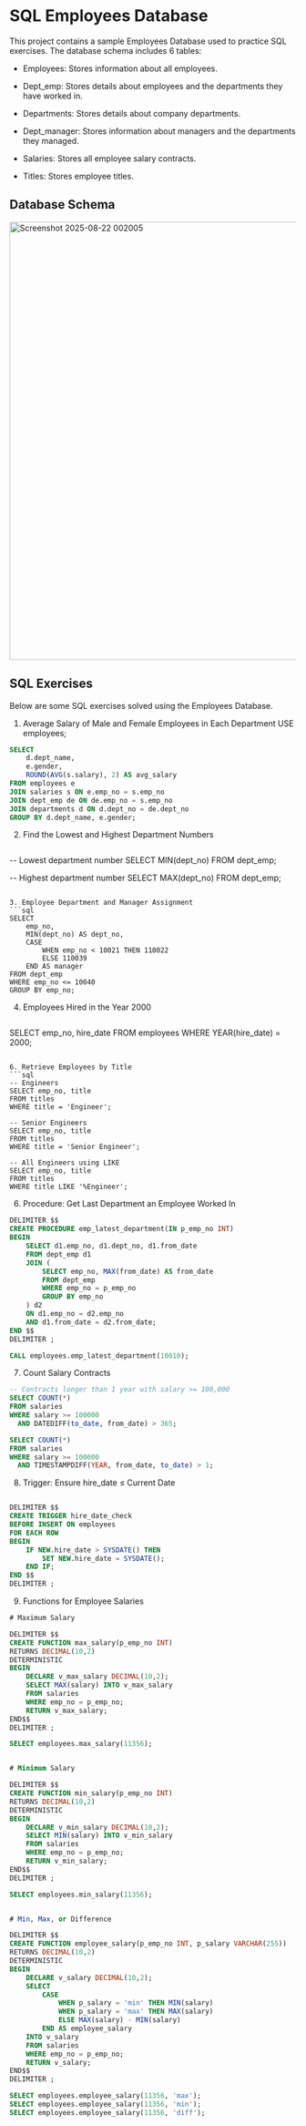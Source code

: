 # SQL Employees Database

This project contains a sample Employees Database used to practice SQL exercises. The database schema includes 6 tables:

- Employees: Stores information about all employees.

- Dept_emp: Stores details about employees and the departments they have worked in.

- Departments: Stores details about company departments.

- Dept_manager: Stores information about managers and the departments they managed.

- Salaries: Stores all employee salary contracts.

- Titles: Stores employee titles.

## Database Schema
<img width="1774" height="769" alt="Screenshot 2025-08-22 002005" src="https://github.com/user-attachments/assets/7f49e404-7e4f-4680-912e-285ab14feb6c" />

## SQL Exercises

Below are some SQL exercises solved using the Employees Database.

1. Average Salary of Male and Female Employees in Each Department
USE employees;
```sql
SELECT 
    d.dept_name, 
    e.gender, 
    ROUND(AVG(s.salary), 2) AS avg_salary
FROM employees e
JOIN salaries s ON e.emp_no = s.emp_no
JOIN dept_emp de ON de.emp_no = s.emp_no
JOIN departments d ON d.dept_no = de.dept_no
GROUP BY d.dept_name, e.gender;
```

2. Find the Lowest and Highest Department Numbers
   ```sql
-- Lowest department number
SELECT MIN(dept_no) FROM dept_emp;

-- Highest department number
SELECT MAX(dept_no) FROM dept_emp;
```

3. Employee Department and Manager Assignment
```sql
SELECT 
    emp_no,
    MIN(dept_no) AS dept_no,
    CASE
        WHEN emp_no < 10021 THEN 110022
        ELSE 110039
    END AS manager
FROM dept_emp
WHERE emp_no <= 10040
GROUP BY emp_no;
```
4. Employees Hired in the Year 2000
   ```sql
SELECT emp_no, hire_date
FROM employees
WHERE YEAR(hire_date) = 2000;
```

6. Retrieve Employees by Title
```sql
-- Engineers
SELECT emp_no, title
FROM titles
WHERE title = 'Engineer';

-- Senior Engineers
SELECT emp_no, title
FROM titles
WHERE title = 'Senior Engineer';

-- All Engineers using LIKE
SELECT emp_no, title
FROM titles
WHERE title LIKE '%Engineer';
```

6. Procedure: Get Last Department an Employee Worked In
```sql
DELIMITER $$
CREATE PROCEDURE emp_latest_department(IN p_emp_no INT)
BEGIN
    SELECT d1.emp_no, d1.dept_no, d1.from_date
    FROM dept_emp d1
    JOIN (
        SELECT emp_no, MAX(from_date) AS from_date
        FROM dept_emp
        WHERE emp_no = p_emp_no
        GROUP BY emp_no
    ) d2 
    ON d1.emp_no = d2.emp_no
    AND d1.from_date = d2.from_date;
END $$
DELIMITER ;

CALL employees.emp_latest_department(10010);
```
7. Count Salary Contracts
```sql
-- Contracts longer than 1 year with salary >= 100,000
SELECT COUNT(*)
FROM salaries
WHERE salary >= 100000
  AND DATEDIFF(to_date, from_date) > 365;

SELECT COUNT(*)
FROM salaries
WHERE salary >= 100000
  AND TIMESTAMPDIFF(YEAR, from_date, to_date) > 1;
```

8. Trigger: Ensure hire_date ≤ Current Date
```sql

DELIMITER $$
CREATE TRIGGER hire_date_check
BEFORE INSERT ON employees
FOR EACH ROW
BEGIN
    IF NEW.hire_date > SYSDATE() THEN
        SET NEW.hire_date = SYSDATE();
    END IF;
END $$
DELIMITER ;
```
9. Functions for Employee Salaries
```sql
# Maximum Salary

DELIMITER $$
CREATE FUNCTION max_salary(p_emp_no INT) 
RETURNS DECIMAL(10,2)
DETERMINISTIC
BEGIN
    DECLARE v_max_salary DECIMAL(10,2);
    SELECT MAX(salary) INTO v_max_salary
    FROM salaries
    WHERE emp_no = p_emp_no;
    RETURN v_max_salary;
END$$
DELIMITER ;

SELECT employees.max_salary(11356);


# Minimum Salary

DELIMITER $$
CREATE FUNCTION min_salary(p_emp_no INT) 
RETURNS DECIMAL(10,2)
DETERMINISTIC
BEGIN
    DECLARE v_min_salary DECIMAL(10,2);
    SELECT MIN(salary) INTO v_min_salary
    FROM salaries
    WHERE emp_no = p_emp_no;
    RETURN v_min_salary;
END$$
DELIMITER ;

SELECT employees.min_salary(11356);


# Min, Max, or Difference

DELIMITER $$
CREATE FUNCTION employee_salary(p_emp_no INT, p_salary VARCHAR(255)) 
RETURNS DECIMAL(10,2)
DETERMINISTIC
BEGIN
    DECLARE v_salary DECIMAL(10,2);
    SELECT 
        CASE
            WHEN p_salary = 'min' THEN MIN(salary)
            WHEN p_salary = 'max' THEN MAX(salary)
            ELSE MAX(salary) - MIN(salary)
        END AS employee_salary
    INTO v_salary
    FROM salaries
    WHERE emp_no = p_emp_no;
    RETURN v_salary;
END$$
DELIMITER ;

SELECT employees.employee_salary(11356, 'max');
SELECT employees.employee_salary(11356, 'min');
SELECT employees.employee_salary(11356, 'diff');

```


